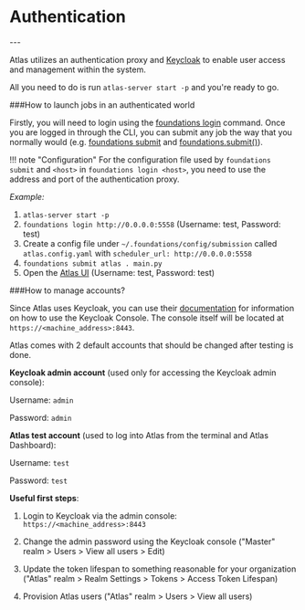 <h1>Authentication</h1>
---

Atlas utilizes an authentication proxy and [Keycloak](https://www.keycloak.org/) to enable user access and management within the system.

All you need to do is run `atlas-server start -p` and you're ready to go.

###How to launch jobs in an authenticated world

Firstly, you will need to login using the [foundations login](https://www.docs.atlas.dessa.com/en/latest/cli/#foundations-login) command. Once you are logged in through the CLI, you can submit any job the way that you normally would (e.g. [foundations submit](https://www.docs.atlas.dessa.com/en/latest/cli/#foundations-clear-queue) and [foundations.submit()](https://www.docs.atlas.dessa.com/en/latest/sdk-reference/SDK/#job-submission)).

!!! note "Configuration"
    For the configuration file used by `foundations submit` and `<host>` in `foundations login <host>`, you need to use the address and port of the authentication proxy.

_Example:_

 1. `atlas-server start -p`
 2. `foundations login http://0.0.0.0:5558` (Username: test, Password: test)
 3. Create a config file under `~/.foundations/config/submission` called `atlas.config.yaml` with `scheduler_url: http://0.0.0.0:5558`
 4. `foundations submit atlas . main.py`
 5. Open the [Atlas UI](http://0.0.0.0:5555) (Username: test, Password: test)

###How to manage accounts?

Since Atlas uses Keycloak, you can use their [documentation](https://www.keycloak.org/docs/latest/server_admin/index.html#overview) for information on how to use the Keycloak Console. The console itself will be located at `https://<machine_address>:8443`.

Atlas comes with 2 default accounts that should be changed after testing is done.

**Keycloak admin account** (used only for accessing the Keycloak admin console):

Username: `admin`

Password: `admin`

**Atlas test account** (used to log into Atlas from the terminal and Atlas Dashboard):

Username: `test`

Password: `test`

**Useful first steps**:

1. Login to Keycloak via the admin console: `https://<machine_address>:8443`

2. Change the admin password using the Keycloak console ("Master" realm > Users > View all users > Edit)

3. Update the token lifespan to something reasonable for your organization ("Atlas" realm > Realm Settings > Tokens > Access Token Lifespan)

4. Provision Atlas users ("Atlas" realm > Users > View all users)